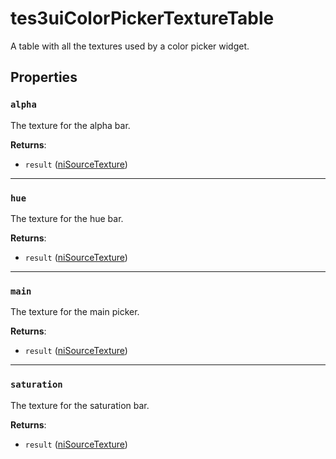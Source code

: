 # tes3uiColorPickerTextureTable
<div class="search_terms" style="display: none">tes3uicolorpickertexturetable, colorpickertexturetable</div>

<!---
	This file is autogenerated. Do not edit this file manually. Your changes will be ignored.
	More information: https://github.com/MWSE/MWSE/tree/master/docs
-->

A table with all the textures used by a color picker widget.

## Properties

### `alpha`
<div class="search_terms" style="display: none">alpha</div>

The texture for the alpha bar.

**Returns**:

* `result` ([niSourceTexture](../types/niSourceTexture.md))

***

### `hue`
<div class="search_terms" style="display: none">hue</div>

The texture for the hue bar.

**Returns**:

* `result` ([niSourceTexture](../types/niSourceTexture.md))

***

### `main`
<div class="search_terms" style="display: none">main</div>

The texture for the main picker.

**Returns**:

* `result` ([niSourceTexture](../types/niSourceTexture.md))

***

### `saturation`
<div class="search_terms" style="display: none">saturation</div>

The texture for the saturation bar.

**Returns**:

* `result` ([niSourceTexture](../types/niSourceTexture.md))

